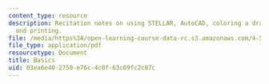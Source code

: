 ```yaml
---
content_type: resource
description: Recitation notes on using STELLAR, AutoCAD, coloring a drawing in Photoshop,
  and printing.
file: /media/https%3A/open-learning-course-data-rc.s3.amazonaws.com/4-500-introduction-to-design-computing-fall-2008/03ea6e402750e76c4c0f63c69fc2c87c_rec1.pdf
file_type: application/pdf
resourcetype: Document
title: Basics
uid: 03ea6e40-2750-e76c-4c0f-63c69fc2c87c
---
```

